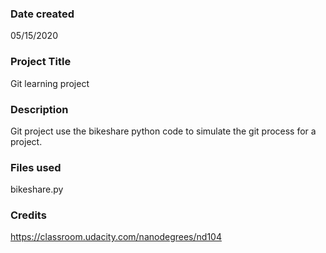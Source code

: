 ### Date created
05/15/2020

### Project Title
Git learning project

### Description
Git project use the bikeshare python code to simulate the git process for a project.

### Files used
bikeshare.py

### Credits
https://classroom.udacity.com/nanodegrees/nd104
